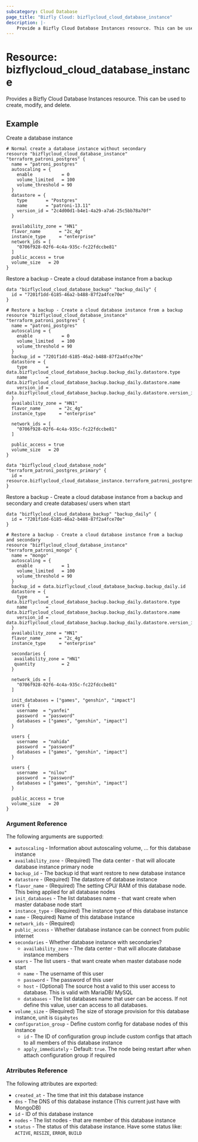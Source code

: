 ```yaml
---
subcategory: Cloud Database
page_title: "Bizfly Cloud: bizflycloud_cloud_database_instance"
description: |-
    Provide a Bizfly Cloud Database Instances resource. This can be used to create, modify, and delete.
---
```


# Resource: bizflycloud_cloud_database_instance

Provides a Bizfly Cloud Database Instances resource. This can be used to create, modify, and delete.

## Example

Create a database instance

```hcl
# Normal create a database instance without secondary
resource "bizflycloud_cloud_database_instance" "terraform_patroni_postgres" {
  name = "patroni_postgres"
  autoscaling = {
    enable           = 0
    volume_limited   = 100
    volume_threshold = 90
  }
  datastore = {
    type       = "Postgres"
    name       = "patroni-13.11"
    version_id = "2c4d00d1-b4e1-4a29-a7a6-25c5bb78a70f"
  }

  availability_zone = "HN1"
  flavor_name       = "2c_4g"
  instance_type     = "enterprise"
  network_ids = [
    "0706f928-02f6-4c4a-935c-fc22fdccbe81"
  ]
  public_access = true
  volume_size   = 20
}
```

Restore a backup - Create a cloud database instance from a backup

```hcl
data "bizflycloud_cloud_database_backup" "backup_daily" {
  id = "7201f1dd-6185-46a2-b488-87f2a4fce70e"
}

# Restore a backup - Create a cloud database instance from a backup
resource "bizflycloud_cloud_database_instance" "terraform_patroni_postgres" {
  name = "patroni_postgres"
  autoscaling = {
    enable           = 0
    volume_limited   = 100
    volume_threshold = 90
  }
  backup_id = "7201f1dd-6185-46a2-b488-87f2a4fce70e"
  datastore = {
    type       = data.bizflycloud_cloud_database_backup.backup_daily.datastore.type
    name       = data.bizflycloud_cloud_database_backup.backup_daily.datastore.name
    version_id = data.bizflycloud_cloud_database_backup.backup_daily.datastore.version_id
  }
  availability_zone = "HN1"
  flavor_name       = "2c_4g"
  instance_type     = "enterprise"

  network_ids = [
    "0706f928-02f6-4c4a-935c-fc22fdccbe81"
  ]

  public_access = true
  volume_size   = 20
}

data "bizflycloud_cloud_database_node" "terraform_patroni_postgres_primary" {
  id = resource.bizflycloud_cloud_database_instance.terraform_patroni_postgres.nodes.0.id
}
```

Restore a backup - Create a cloud database instance from a backup and secondary
and create databases/ users when start

```hcl
data "bizflycloud_cloud_database_backup" "backup_daily" {
  id = "7201f1dd-6185-46a2-b488-87f2a4fce70e"
}

# Restore a backup - Create a cloud database instance from a backup and secondary
resource "bizflycloud_cloud_database_instance" "terraform_patroni_mongo" {
  name = "mongo"
  autoscaling = {
    enable           = 1
    volume_limited   = 100
    volume_threshold = 90
  }
  backup_id = data.bizflycloud_cloud_database_backup.backup_daily.id
  datastore = {
    type       = data.bizflycloud_cloud_database_backup.backup_daily.datastore.type
    name       = data.bizflycloud_cloud_database_backup.backup_daily.datastore.name
    version_id = data.bizflycloud_cloud_database_backup.backup_daily.datastore.version_id
  }
  availability_zone = "HN1"
  flavor_name       = "2c_4g"
  instance_type     = "enterprise"

  secondaries {
   availability_zone = "HN1"
   quantity          = 2
  }

  network_ids = [
    "0706f928-02f6-4c4a-935c-fc22fdccbe81"
  ]

  init_databases = ["games", "genshin", "impact"]
  users {
    username  = "yanfei"
    password  = "password"
    databases = ["games", "genshin", "impact"]
  }

  users {
    username  = "nahida"
    password  = "password"
    databases = ["games", "genshin", "impact"]
  }

  users {
    username  = "nilou"
    password  = "password"
    databases = ["games", "genshin", "impact"]
  }

  public_access = true
  volume_size   = 20
}

```

### Argument Reference

The following arguments are supported:

-   `autoscaling` - Information about autoscaling volume, ... for this database instance
-   `availability_zone` - (Required) The data center - that will allocate database instance primary node
-   `backup_id` - The backup id that want restore to new database instance
-   `datastore` - (Required) The datastore of database instance
-   `flavor_name` - (Required) The setting CPU/ RAM of this database node. This being applied for all database nodes
-   `init_databases` - The list databases name - that want create when master database node start
-   `instance_type` - (Required) The instance type of this database instance
-   `name` - (Required) Name of this database instance
-   `network_ids` - (Required)
-   `public_access` - Whether database instance can be connect from public internet
-   `secondaries` - Whether database instance with secondaries?
    -   `availability_zone` - The data center - that will allocate database instance members
-   `users` - The list users - that want create when master database node start
    -   `name` - The username of this user
    -   `password` - The password of this user
    -   `host` - (Optional) The source host a valid to this user access to database. This is valid with MariaDB/ MySQL
    -   `databases` - The list databases name that user can be access. If not define this value, user can access to all databases.
-   `volume_size` - (Required) The size of storage provision for this database instance, unit is `Gigabytes`
-   `configuration_group` - Define custom config for database nodes of this instance
    -   `id` - The ID of configuration group include custom configs that attach to all members of this database instance
    -   `apply_immediately` - Default: `true`. The node being restart after when attach configuration group if required

### Atrributes Reference

The following attributes are exported:

-   `created_at` - The time that init this database instance
-   `dns` - The DNS of this database instance (This current just have with MongoDB)
-   `id` - ID of this database instance
-   `nodes` - The list nodes - that are member of this database instance
-   `status` - The status of this database instance. Have some status like: `ACTIVE`, `RESIZE`, `ERROR`, `BUILD`
